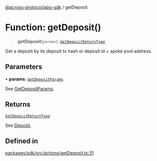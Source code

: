 [@across-protocol/app-sdk](../README.md) / getDeposit

# Function: getDeposit()

> **getDeposit**(`params`): [`GetDepositReturnType`](../type-aliases/GetDepositReturnType.md)

Get a deposit by its deposit tx hash or deposit id + spoke pool address.

## Parameters

• **params**: [`GetDepositParams`](../type-aliases/GetDepositParams.md)

See [GetDepositParams](../type-aliases/GetDepositParams.md).

## Returns

[`GetDepositReturnType`](../type-aliases/GetDepositReturnType.md)

See [Deposit](../type-aliases/Deposit.md).

## Defined in

[packages/sdk/src/actions/getDeposit.ts:31](https://github.com/across-protocol/toolkit/blob/d027d7c23e7230b7b5f439570f9efd60c1d715ce/packages/sdk/src/actions/getDeposit.ts#L31)
